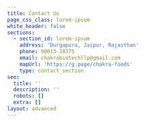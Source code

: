 ```yaml
---
title: Contact Us
page_css_class: lorem-ipsum
white_header: false
sections:
  - section_id: lorem-ipsum
    address: 'Durgapura, Jaipur, Rajasthan'
    phone: 90013-30375
    email: chakrabiotechllp@gmail.com
    mapUrl: 'https://g.page/chakra-foods'
    type: contact_section
seo:
  title: ''
  description: ''
  robots: []
  extra: []
layout: advanced
---
```

